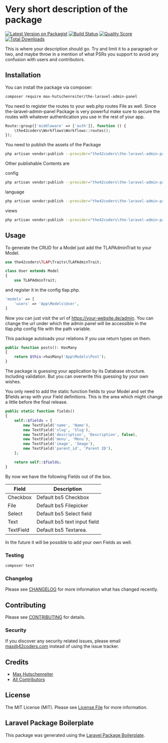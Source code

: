 # Very short description of the package

[![Latest Version on Packagist](https://img.shields.io/packagist/v/the42coders/the-laravel-admin-panel.svg?style=flat-square)](https://packagist.org/packages/the42coders/the-laravel-admin-panel)
[![Build Status](https://img.shields.io/travis/the42coders/the-laravel-admin-panel/master.svg?style=flat-square)](https://travis-ci.org/the42coders/the-laravel-admin-panel)
[![Quality Score](https://img.shields.io/scrutinizer/g/the42coders/the-laravel-admin-panel.svg?style=flat-square)](https://scrutinizer-ci.com/g/the42coders/the-laravel-admin-panel)
[![Total Downloads](https://img.shields.io/packagist/dt/the42coders/the-laravel-admin-panel.svg?style=flat-square)](https://packagist.org/packages/the42coders/the-laravel-admin-panel)

This is where your description should go. Try and limit it to a paragraph or two, and maybe throw in a mention of what PSRs you support to avoid any confusion with users and contributors.

## Installation

You can install the package via composer:

```bash
composer require max-hutschenreiter/the-laravel-admin-panel
```

You need to register the routes to your web.php routes File as well. Since the-laravel-admin-panel Package is very powerful make sure to secure the routes with whatever authentication you use in the rest of your app.

```php
Route::group(['middleware' => ['auth']], function () {
    \the42coders\Workflows\Workflows::routes();
});
```

You need to publish the assets of the Package

```bash
php artisan vendor:publish --provider="the42coders\the-laravel-admin-panel\TLAPServiceProvider"  --tag=assets  
```

Other publishable Contents are

config

```bash
php artisan vendor:publish --provider="the42coders\the-laravel-admin-panel\TLAPServiceProvider"  --tag=config  
```

language

```bash
php artisan vendor:publish --provider="the42coders\the-laravel-admin-panel\TLAPServiceProvider"  --tag=lang  
```

views

```bash
php artisan vendor:publish --provider="the42coders\the-laravel-admin-panel\TLAPServiceProvider"  --tag=views  
```


## Usage

To generate the CRUD for a Model just add the TLAPAdminTrait to your Model.

``` php
use the42coders\TLAP\Traits\TLAPAdminTrait;

class User extends Model
{
    use TLAPAdminTrait;
```

and register it in the config tlap.php.

``` php
'models' => [
    'users' => 'App\Models\User',
]
```

Now you can just visit the url of https://your-website.de/admin.
You can change the url under which the admin panel will be accessible 
in the tlap.php config file with the path variable.

This package autoloads your relations if you use return types on them.

``` php
public function posts(): HasMany
{
    return $this->hasMany('App\Models\Post');
}
```

The package is guessing your application by its Database structure. 
Including validation. But you can overwrite this guessing by your own wishes.

You only need to add the static function fields to your Model and set the 
$fields array with your Field definitions. This is the area which might change
a little before the final release.

``` php
public static function fields()
{
    self::$fields = [
        new TextField('name', 'Name'),
        new TextField('slug', 'Slug'),
        new TextField('description', 'Description', false),
        new TextField('menu', 'Menu'),
        new TextField('image', 'Image'),
        new TextField('parent_id', 'Parent ID'),
    ];

    return self::$fields;
}
```

By now we have the following Fields out of the box. 

Field | Description
---- | -----------
Checkbox | Default bs5 Checkbox
File | Default bs5 Filepicker
Select | Default bs5 Select field
Text | Default bs5 text input field
TextField | Default bs5 Textarea.

In the future it will be possible to add your own Fields as well.

### Testing

``` bash
composer test
```

### Changelog

Please see [CHANGELOG](CHANGELOG.md) for more information what has changed recently.

## Contributing

Please see [CONTRIBUTING](CONTRIBUTING.md) for details.

### Security

If you discover any security related issues, please email max@42coders.com instead of using the issue tracker.

## Credits

- [Max Hutschenreiter](https://github.com/max-hutschenreiter)
- [All Contributors](../../contributors)

## License

The MIT License (MIT). Please see [License File](LICENSE.md) for more information.

## Laravel Package Boilerplate

This package was generated using the [Laravel Package Boilerplate](https://laravelpackageboilerplate.com).
